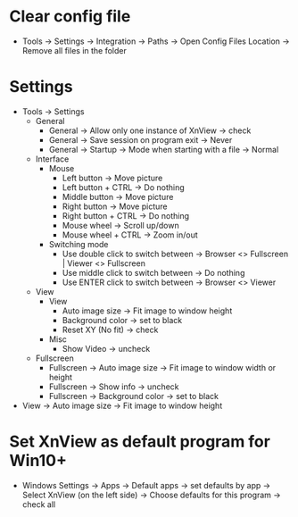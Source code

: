 Clear config file
=====
* Tools -> Settings -> Integration -> Paths -> Open Config Files Location -> Remove all files in the folder

Settings
=====
* Tools -> Settings
    * General
        * General -> Allow only one instance of XnView -> check
        * General -> Save session on program exit -> Never
        * General -> Startup -> Mode when starting with a file -> Normal
    * Interface
        * Mouse
            * Left button -> Move picture
            * Left button + CTRL -> Do nothing
            * Middle button -> Move picture
            * Right button -> Move picture
            * Right button + CTRL -> Do nothing
            * Mouse wheel -> Scroll up/down
            * Mouse wheel + CTRL -> Zoom in/out
        * Switching mode
            * Use double click to switch between -> Browser <> Fullscreen | Viewer <> Fullscreen
            * Use middle click to switch between -> Do nothing
            * Use ENTER click to switch between -> Browser <> Viewer
    * View
        * View
            * Auto image size -> Fit image to window height
            * Background color -> set to black
            * Reset XY (No fit) -> check
        * Misc
            * Show Video -> uncheck
    * Fullscreen
        * Fullscreen -> Auto image size -> Fit image to window width or height
        * Fullscreen -> Show info -> uncheck
        * Fullscreen -> Background color -> set to black
* View -> Auto image size -> Fit image to window height

Set XnView as default program for Win10+
=====
* Windows Settings -> Apps -> Default apps -> set defaults by app -> Select XnView (on the left side) -> Choose defaults for this program -> check all
